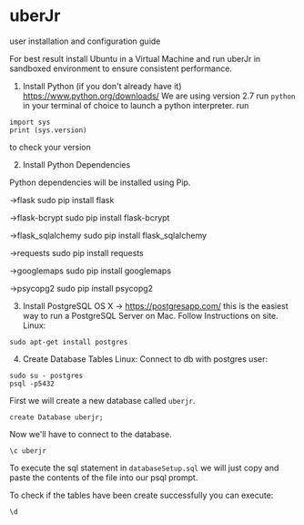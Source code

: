 # uberJr
user installation and configuration guide

For best result install Ubuntu in a Virtual Machine and run uberJr in sandboxed environment to ensure consistent performance.

1. Install Python (if you don't already have it) 
https://www.python.org/downloads/
We are using version 2.7
run `python` in your terminal of choice to launch a python interpreter.
run
```
import sys
print (sys.version)
```
to check your version

2. Install Python Dependencies

Python dependencies will be installed using Pip.

->flask
sudo pip install flask

->flask-bcrypt
sudo pip install flask-bcrypt

->flask_sqlalchemy
sudo pip install flask_sqlalchemy

->requests
sudo pip install requests

->googlemaps
sudo pip install googlemaps

->psycopg2
sudo pip install psycopg2

3. Install PostgreSQL
OS X -> https://postgresapp.com/ this is the easiest way to run a PostgreSQL Server on Mac. Follow Instructions on site.
Linux:
```
sudo apt-get install postgres
```

4. Create Database Tables
Linux:
Connect to db with postgres user:
```
sudo su - postgres
psql -p5432
```
First we will create a new database called `uberjr`.
```
create Database uberjr;
```
Now we'll have to connect to the database.
```
\c uberjr
```
To execute the sql statement in `databaseSetup.sql` we will just copy and paste the contents of the file into our psql prompt.

To check if the tables have been create successfully you can execute:
```
\d
```
